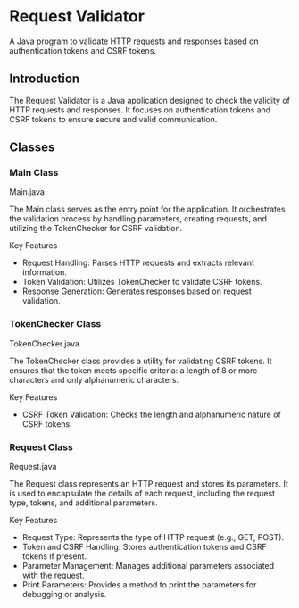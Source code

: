 # Request Validator

A Java program to validate HTTP requests and responses based on authentication tokens and CSRF tokens.

## Introduction
The Request Validator is a Java application designed to check the validity of HTTP requests and responses. It focuses on authentication tokens and CSRF tokens to ensure secure and valid communication.

## Classes
### Main Class
Main.java

The Main class serves as the entry point for the application. It orchestrates the validation process by handling parameters, creating requests, and utilizing the TokenChecker for CSRF validation.

Key Features
- Request Handling: Parses HTTP requests and extracts relevant information.
- Token Validation: Utilizes TokenChecker to validate CSRF tokens.
- Response Generation: Generates responses based on request validation.

### TokenChecker Class
TokenChecker.java

The TokenChecker class provides a utility for validating CSRF tokens. It ensures that the token meets specific criteria: a length of 8 or more characters and only alphanumeric characters.

Key Features

- CSRF Token Validation: Checks the length and alphanumeric nature of CSRF tokens.

### Request Class
Request.java

The Request class represents an HTTP request and stores its parameters. It is used to encapsulate the details of each request, including the request type, tokens, and additional parameters.

Key Features

- Request Type: Represents the type of HTTP request (e.g., GET, POST).
- Token and CSRF Handling: Stores authentication tokens and CSRF tokens if present.
- Parameter Management: Manages additional parameters associated with the request.
- Print Parameters: Provides a method to print the parameters for debugging or analysis.